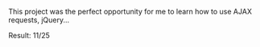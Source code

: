 This project was the perfect opportunity for me to learn how to use AJAX requests, jQuery...

Result: 11/25
